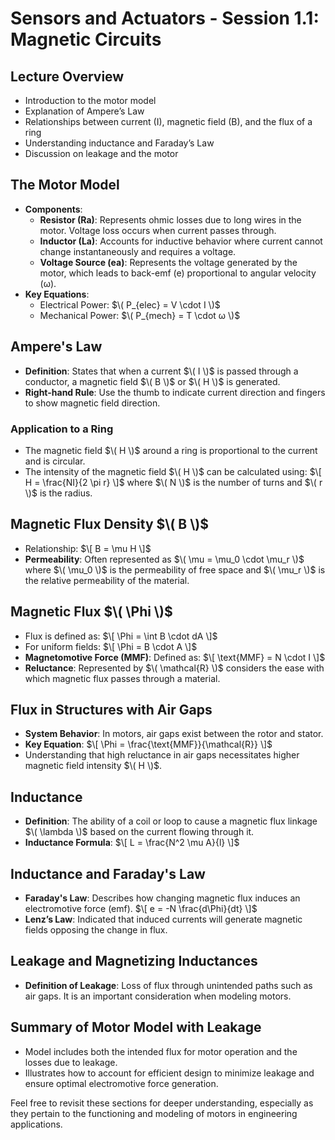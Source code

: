 # Sensors and Actuators - Session 1.1: Magnetic Circuits

## Lecture Overview
- Introduction to the motor model
- Explanation of Ampere’s Law
- Relationships between current (I), magnetic field (B), and the flux of a ring
- Understanding inductance and Faraday’s Law
- Discussion on leakage and the motor

## The Motor Model
- **Components**:
  - **Resistor (Ra)**: Represents ohmic losses due to long wires in the motor. Voltage loss occurs when current passes through.
  - **Inductor (La)**: Accounts for inductive behavior where current cannot change instantaneously and requires a voltage.
  - **Voltage Source (ea)**: Represents the voltage generated by the motor, which leads to back-emf (e) proportional to angular velocity (ω).
- **Key Equations**:
  - Electrical Power: $\( P_{elec} = V \cdot I \)$
  - Mechanical Power: $\( P_{mech} = T \cdot ω \)$

## Ampere's Law
- **Definition**: States that when a current $\( I \)$ is passed through a conductor, a magnetic field $\( B \)$ or $\( H \)$ is generated.
- **Right-hand Rule**: Use the thumb to indicate current direction and fingers to show magnetic field direction.

### Application to a Ring
- The magnetic field $\( H \)$ around a ring is proportional to the current and is circular.
- The intensity of the magnetic field $\( H \)$ can be calculated using:
  $\[
  H = \frac{NI}{2 \pi r}
  \]$
  where $\( N \)$ is the number of turns and $\( r \)$ is the radius.

## Magnetic Flux Density $\( B \)$
- Relationship: 
  $\[
  B = \mu H
  \]$
- **Permeability**: Often represented as $\( \mu = \mu_0 \cdot \mu_r \)$ where $\( \mu_0 \)$ is the permeability of free space and $\( \mu_r \)$ is the relative permeability of the material.

## Magnetic Flux $\( \Phi \)$
- Flux is defined as:
  $\[
  \Phi = \int B \cdot dA
  \]$
- For uniform fields: 
  $\[
  \Phi = B \cdot A
  \]$
- **Magnetomotive Force (MMF)**: Defined as:
  $\[
  \text{MMF} = N \cdot I
  \]$
- **Reluctance**: Represented by $\( \mathcal{R} \)$ considers the ease with which magnetic flux passes through a material.

## Flux in Structures with Air Gaps
- **System Behavior**: In motors, air gaps exist between the rotor and stator.
- **Key Equation**:
  $\[
  \Phi = \frac{\text{MMF}}{\mathcal{R}}
  \]$
- Understanding that high reluctance in air gaps necessitates higher magnetic field intensity $\( H \)$.

## Inductance
- **Definition**: The ability of a coil or loop to cause a magnetic flux linkage $\( \lambda \)$ based on the current flowing through it.
- **Inductance Formula**:
  $\[
  L = \frac{N^2 \mu A}{l}
  \]$

## Inductance and Faraday's Law
- **Faraday's Law**: Describes how changing magnetic flux induces an electromotive force (emf).
  $\[
  e = -N \frac{d\Phi}{dt}
  \]$
- **Lenz’s Law**: Indicated that induced currents will generate magnetic fields opposing the change in flux.

## Leakage and Magnetizing Inductances
- **Definition of Leakage**: Loss of flux through unintended paths such as air gaps. It is an important consideration when modeling motors.

## Summary of Motor Model with Leakage
- Model includes both the intended flux for motor operation and the losses due to leakage.
- Illustrates how to account for efficient design to minimize leakage and ensure optimal electromotive force generation.

Feel free to revisit these sections for deeper understanding, especially as they pertain to the functioning and modeling of motors in engineering applications.
